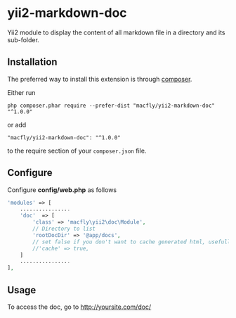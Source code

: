 # yii2-markdown-doc

Yii2 module to display the content of all markdown file in a directory and its sub-folder.

Installation
------------

The preferred way to install this extension is through [composer](http://getcomposer.org/download/).

Either run

```
php composer.phar require --prefer-dist "macfly/yii2-markdown-doc" "^1.0.0"
```

or add

```
"macfly/yii2-markdown-doc": "^1.0.0"
```

to the require section of your `composer.json` file.

Configure
------------

Configure **config/web.php** as follows

```php
'modules' => [
    ................
    'doc'  => [
        'class' => 'macfly\yii2\doc\Module',
        // Directory to list
        'rootDocDir' => '@app/docs',
        // set false if you don't want to cache generated html, usefull for debugging 
        //'cache' => true,
    ]
    ................
],
```

Usage
------------

To access the doc, go to http://yoursite.com/doc/

